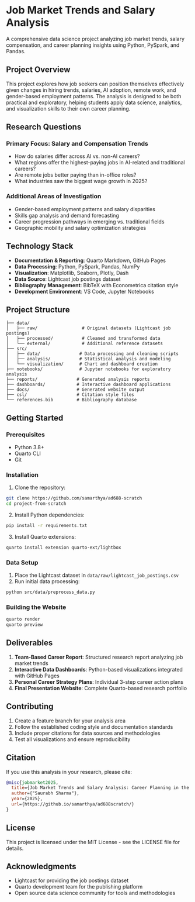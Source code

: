 # Job Market Trends and Salary Analysis

A comprehensive data science project analyzing job market trends, salary compensation, and career planning insights using Python, PySpark, and Pandas.

## Project Overview

This project explores how job seekers can position themselves effectively given changes in hiring trends, salaries, AI adoption, remote work, and gender-based employment patterns. The analysis is designed to be both practical and exploratory, helping students apply data science, analytics, and visualization skills to their own career planning.

## Research Questions

### Primary Focus: Salary and Compensation Trends
- How do salaries differ across AI vs. non-AI careers?
- What regions offer the highest-paying jobs in AI-related and traditional careers?
- Are remote jobs better paying than in-office roles?
- What industries saw the biggest wage growth in 2025?

### Additional Areas of Investigation
- Gender-based employment patterns and salary disparities
- Skills gap analysis and demand forecasting
- Career progression pathways in emerging vs. traditional fields
- Geographic mobility and salary optimization strategies

## Technology Stack

- **Documentation & Reporting**: Quarto Markdown, GitHub Pages
- **Data Processing**: Python, PySpark, Pandas, NumPy
- **Visualization**: Matplotlib, Seaborn, Plotly, Dash
- **Data Source**: Lightcast job postings dataset
- **Bibliography Management**: BibTeX with Econometrica citation style
- **Development Environment**: VS Code, Jupyter Notebooks

## Project Structure

```
├── data/
│   ├── raw/                 # Original datasets (Lightcast job postings)
│   ├── processed/           # Cleaned and transformed data
│   └── external/            # Additional reference datasets
├── src/
│   ├── data/               # Data processing and cleaning scripts
│   ├── analysis/           # Statistical analysis and modeling
│   └── visualization/      # Chart and dashboard creation
├── notebooks/              # Jupyter notebooks for exploratory analysis
├── reports/               # Generated analysis reports
├── dashboards/            # Interactive dashboard applications
├── docs/                  # Generated website output
├── csl/                   # Citation style files
└── references.bib         # Bibliography database
```

## Getting Started

### Prerequisites

- Python 3.8+
- Quarto CLI
- Git

### Installation

1. Clone the repository:
```bash
git clone https://github.com/samarthya/ad688-scratch
cd project-from-scratch
```

2. Install Python dependencies:
```bash
pip install -r requirements.txt
```

3. Install Quarto extensions:
```bash
quarto install extension quarto-ext/lightbox
```

### Data Setup

1. Place the Lightcast dataset in `data/raw/lightcast_job_postings.csv`
2. Run initial data processing:
```bash
python src/data/preprocess_data.py
```

### Building the Website

```bash
quarto render
quarto preview
```

## Deliverables

1. **Team-Based Career Report**: Structured research report analyzing job market trends
2. **Interactive Data Dashboards**: Python-based visualizations integrated with GitHub Pages
3. **Personal Career Strategy Plans**: Individual 3-step career action plans
4. **Final Presentation Website**: Complete Quarto-based research portfolio

## Contributing

1. Create a feature branch for your analysis area
2. Follow the established coding style and documentation standards
3. Include proper citations for data sources and methodologies
4. Test all visualizations and ensure reproducibility

## Citation

If you use this analysis in your research, please cite:

```bibtex
@misc{jobmarket2025,
  title={Job Market Trends and Salary Analysis: Career Planning in the AI Era},
  author={"Saurabh Sharma"},
  year={2025},
  url={https://github.io/samarthya/ad688scratch/}
}
```

## License

This project is licensed under the MIT License - see the LICENSE file for details.

## Acknowledgments

- Lightcast for providing the job postings dataset
- Quarto development team for the publishing platform
- Open source data science community for tools and methodologies